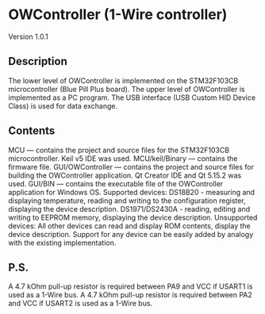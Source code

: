 # OWController (1-Wire controller)
Version 1.0.1
## Description
The lower level of OWController is implemented on the STM32F103CB microcontroller (Blue Pill Plus board).
The upper level of OWController is implemented as a PC program.
The USB interface (USB Custom HID Device Class) is used for data exchange.
## Contents
MCU — contains the project and source files for the STM32F103CB microcontroller. Keil v5 IDE was used.
MCU/keil/Binary — contains the firmware file.
GUI/OWController — contains the project and source files for building the OWController application. Qt Creator IDE and Qt 5.15.2 was used.
GUI/BIN — contains the executable file of the OWController application for Windows OS.
Supported devices:
DS18B20 - measuring and displaying temperature, reading and writing to the configuration register, displaying the device description.
DS1971/DS2430A - reading, editing and writing to EEPROM memory, displaying the device description.
Unsupported devices:
All other devices can read and display ROM contents, display the device description.
Support for any device can be easily added by analogy with the existing implementation.
## P.S.
A 4.7 kOhm pull-up resistor is required between PA9 and VCC if USART1 is used as a 1-Wire bus.
A 4.7 kOhm pull-up resistor is required between PA2 and VCC if USART2 is used as a 1-Wire bus.